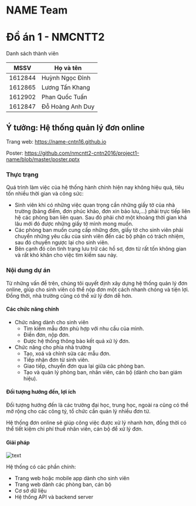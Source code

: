 # NAME Team
# Đồ án 1 - NMCNTT2

Danh sách thành viên

MSSV    | Họ và tên
------- | -----------------
1612844 | Huỳnh Ngọc Đỉnh
1612865 | Lương Tấn Khang
1612902 | Phan Quốc Tuấn
1612847 | Đỗ Hoàng Anh Duy

## Ý tưởng: Hệ thống quản lý đơn online

Trang web: https://name-cntn16.github.io

Poster: https://github.com/nmcntt2-cntn2016/project1-name/blob/master/poster.pptx

### Thực trạng

Quá trình làm việc của hệ thống hành chính hiện nay không hiệu quả, tiêu tốn nhiều thời gian và công sức:

- Sinh viên khi có những việc quan trọng cần những giấy tờ của nhà trường (bảng điểm, đơn phúc khảo, đơn xin bảo lưu,...) phải trực tiếp liên hệ các phòng ban liên quan. Sau đó phải chờ một khoảng thời gian khá lâu mới đó được những giấy tờ mình mong muốn.
-  Các phòng ban muốn cung cấp những đơn, giấy tờ cho sinh viên phải chuyển những yêu cầu của sinh viên đến các bộ phận có trách nhiệm, sau đó chuyển ngược lại cho sinh viên.
- Bên cạnh đó còn tình trạng lưu trữ các hồ sơ, đơn từ rất tốn không gian và rất khó khăn cho việc tìm kiếm sau này.

### Nội dung dự án

Từ những vấn đề trên, chúng tôi quyết định xây dựng hệ thống quản lý đơn online, giúp cho sinh viên có thể nộp đơn một cách nhanh chóng và tiện lợi. Đồng thời, nhà trường cũng có thể xử lý đơn dễ hơn.

#### Các chức năng chính

- Chức năng dành cho sinh viên
	- Tìm kiếm mẫu đơn phù hợp với nhu cầu của mình.
	- Điền đơn, nộp đơn.
	- Được hệ thống thông bào kết quả xử lý đơn.
- Chức năng cho phía nhà trường
	- Tạo, xoá và chỉnh sửa các mẫu đơn.
	- Tiếp nhận đơn từ sinh viên.
	- Giao tiếp, chuyển đơn qua lại giữa các phòng ban.
	- Tạo và quản lý phòng ban, nhân viên, cán bộ (dành cho ban giám hiệu).

#### Đối tượng hướng đến, lợi ích

Đối tượng hướng đến là các trường đại học, trung học, ngoài ra cũng có thể mở rộng cho các công tý, tổ chức cần quản lý nhiều đơn từ.

Hệ thống đơn online sẽ giúp công việc được xử lý nhanh hơn, đồng thời có thể tiết kiệm chi phí thuê nhân viên, cán bộ để xử lý đơn.

#### Giải pháp

![text](https://name-cntn16.github.io/png.png)

Hệ thống có các phần chính:

- Trang web hoặc mobile app dành cho sinh viên
- Trang web dành các phòng ban, cán bộ
- Cơ sở dữ liệu
- Hệ thống API và backend server

